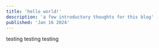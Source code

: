 ```yaml
---
title: 'hello world!'
description: 'a few introductory thoughts for this blog'
published: 'Jan 16 2024'
---
```


testing testing testing
